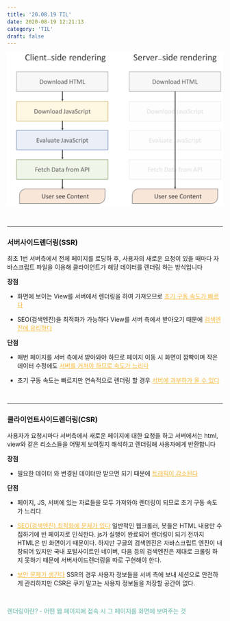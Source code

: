 ```yaml
---
title: '20.08.19 TIL'
date: 2020-08-19 12:21:13
category: 'TIL'
draft: false
---
```



![](./images/SIDE.png)

<br>

***

### 서버사이드렌더링(SSR) 
최초 1번 서버측에서 전체 페이지를 로딩하 후, 사용자의 새로운 요청이 있을 때마다 자바스크립트 파일을 이용해 클라이언트가 해당 데이터를 렌더링 하는 방식입니다

**장점**

- 화면에 보이는 View를 서버에서 렌더링을 하여 가져오므로 <span style="color: #f6b93b"><u>초기 구동 속도가 빠르다</u></span>

- SEO(검색엔진)을 최적화가 가능하다 View를 서버 측에서 받아오기 때문에 <span style="color: #f6b93b"><u>검색엔진에 유리하다</u></span>

**단점**

- 매번 페이지를 서버 측에서 받아와야 하므로 페이지 이동 시 화면이 깜빡이며 작은 데이터 수정에도 <span style="color: #f6b93b"><u>서버를 거쳐야 하므로 속도가 느리다</u></span>

- 초기 구동 속도는 빠르지만 연속적으로 렌더링 할 경우 <span style="color: #f6b93b"><u>서버에 과부하가 올 수 있다</u></span>

<br>

***

### 클라이언트사이드렌더링(CSR)
사용자가 요청시마다 서버측에서 새로운 페이지에 대한 요청을 하고 서버에서는 html, view와 같은 리소스들을 어떻게 보여질지 해석하고 렌더링해 사용자에게 반환합니다

**장점**

- 필요한 데이터 와 변경된 데이터만 받으면 되기 때문에 <span style="color: #f6b93b"><u>트래픽이 감소된다</u></span>

**단점**

- 페이지, JS, 서버에 있는 자료들을 모두 가져와야 렌더링이 되므로 초기 구동 속도가 느리다

- <span style="color: #f6b93b"><u>SEO(검색엔진) 최적화에 문제가 있다</u></span> 일반적인 웹크롤러, 봇들은 HTML 내용만 수집하기에 빈 페이지로 인식한다. js가 실행이 완료되어 렌더링이 되기 전까지 HTML은 빈 화면이기 때문이다. 하지만 구글의 검색엔진은 자바스크립트 엔진이 내장되어 있지만 국내 포털사이트인 네이버, 다음 등의 검색엔진은 제대로 크롤링 하지 못하기 때문에 서버사이드렌더링을 따로 구현해야 한다.

- <span style="color: #f6b93b"><u>보안 문제가 생긴다</u></span> SSR의 경우 사용자 정보들을 서버 측에 보내 세션으로 안전하게 관리하지만 CSR은 쿠키 말고는 사용자 정보들을 저장할 공간이 없다.

<br>

<span style="color: #60b4a6">렌더링이란? - 어떤 웹 페이지에 접속 시 그 페이지를 화면에 보여주는 것</span>

<br>